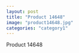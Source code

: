 ```yaml
---
layout: post
title: "Product 14648"
image: "product14648.jpg"
categories: "category1"
---
```

Product 14648
